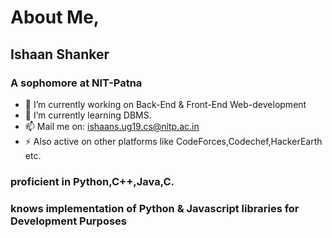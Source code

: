 # About Me,
## Ishaan Shanker
### A sophomore at NIT-Patna





- 🔭 I’m currently working on Back-End & Front-End Web-development
- 🌱 I’m currently learning DBMS.
- 📫 Mail me on: ishaans.ug19.cs@nitp.ac.in
- ⚡ Also active on other platforms like CodeForces,Codechef,HackerEarth etc. 

### proficient in Python,C++,Java,C.
### knows implementation of Python & Javascript libraries for Development Purposes
